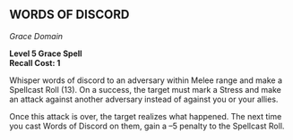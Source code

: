 ## WORDS OF DISCORD  
_Grace Domain_

**Level 5 Grace Spell**  
**Recall Cost: 1**

Whisper words of discord to an adversary within Melee range and make a Spellcast Roll (13). On a success, the target must mark a Stress and make an attack against another adversary instead of against you or your allies.  

Once this attack is over, the target realizes what happened. The next time you cast Words of Discord on them, gain a –5 penalty to the Spellcast Roll.  